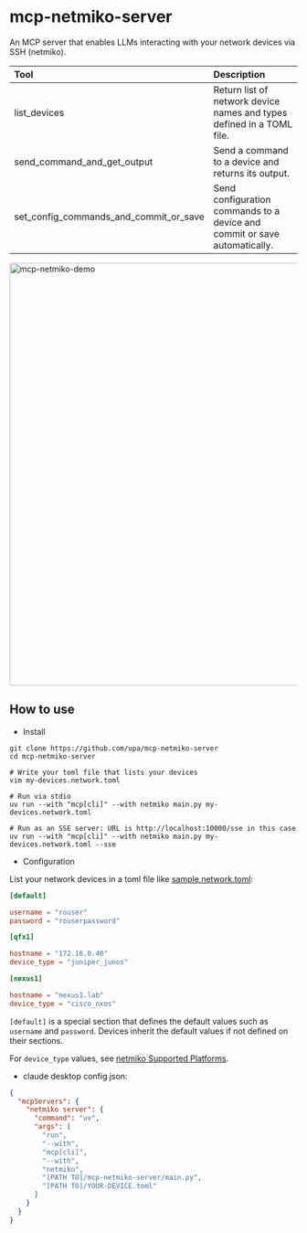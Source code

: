 
# mcp-netmiko-server

An MCP server that enables LLMs interacting with your network devices
 via SSH (netmiko).

| Tool                                   | Description                                                               |
|:---------------------------------------|:--------------------------------------------------------------------------|
| list_devices                           | Return list of network device names and types defined in a TOML file.     |
| send_command_and_get_output            | Send a command to a device and returns its output.                        |
| set_config_commands_and_commit_or_save | Send configuration commands to a device and commit or save automatically. |



<img width="740" alt="mcp-netmiko-demo" src="https://github.com/user-attachments/assets/08ea7feb-25fc-45c9-a70c-83b75c01a725" />


## How to use

* Install

```console
git clone https://github.com/upa/mcp-netmiko-server
cd mcp-netmiko-server

# Write your toml file that lists your devices
vim my-devices.network.toml

# Run via stdio
uv run --with "mcp[cli]" --with netmiko main.py my-devices.network.toml

# Run as an SSE server: URL is http://localhost:10000/sse in this case
uv run --with "mcp[cli]" --with netmiko main.py my-devices.network.toml --sse
```

* Configuration

List your network devices in a toml file like [sample.network.toml](test/sample.network.toml):

```toml
[default]

username = "rouser"
password = "rouserpassword"

[qfx1]

hostname = "172.16.0.40"
device_type = "juniper_junos"

[nexus1]

hostname = "nexus1.lab"
device_type = "cisco_nxos"
```

`[default]` is a special section that defines the default values such
as `username` and `password`. Devices inherit the default values if
not defined on their sections.

For `device_type` values, see [netmiko Supported
Platforms](https://ktbyers.github.io/netmiko/PLATFORMS.html).


* claude desktop config json:

```json
{
  "mcpServers": {
    "netmiko server": {
      "command": "uv",
      "args": [
        "run",
        "--with",
        "mcp[cli]",
        "--with",
        "netmiko",
        "[PATH TO]/mcp-netmiko-server/main.py",
        "[PATH TO]/YOUR-DEVICE.toml"
      ]
    }
  }
}
```
